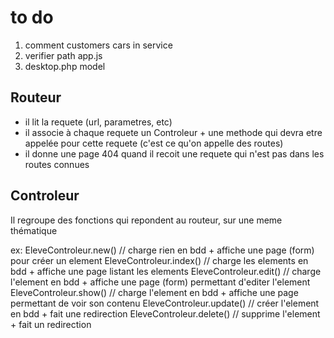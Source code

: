 # to do
1. comment customers cars in service
2. verifier path app.js
3. desktop.php model

## Routeur 

- il lit la requete (url, parametres, etc)
- il associe à chaque requete un Controleur + une methode qui devra etre appelée pour cette requete (c'est ce qu'on appelle des routes)
- il donne une page 404 quand il recoit une requete qui n'est pas dans les routes connues

## Controleur

Il regroupe des fonctions qui repondent au routeur, sur une meme thématique

ex: EleveControleur.new() // charge rien en bdd + affiche une page (form) pour créer un element
    EleveControleur.index()  // charge les elements en bdd + affiche une page listant les elements 
    EleveControleur.edit() // charge l'element en bdd + affiche une page (form) permettant d'editer l'element
    EleveControleur.show() // charge l'element en bdd + affiche une page permettant de voir son contenu
    EleveControleur.update() // créer l'element en bdd + fait une redirection
    EleveControleur.delete() // supprime l'element + fait un redirection


